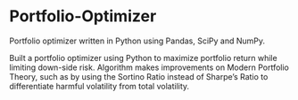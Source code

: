 # Portfolio-Optimizer
Portfolio optimizer written in Python using Pandas, SciPy and NumPy.


Built a portfolio optimizer using Python to maximize portfolio return while limiting down-side risk. Algorithm makes improvements on Modern Portfolio Theory, 
such as by using the Sortino Ratio instead of Sharpe’s Ratio to differentiate harmful volatility from total volatility.
